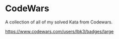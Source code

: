 # CodeWars
A collection of all of my solved Kata from Codewars. 

https://www.codewars.com/users/lbk3/badges/large

